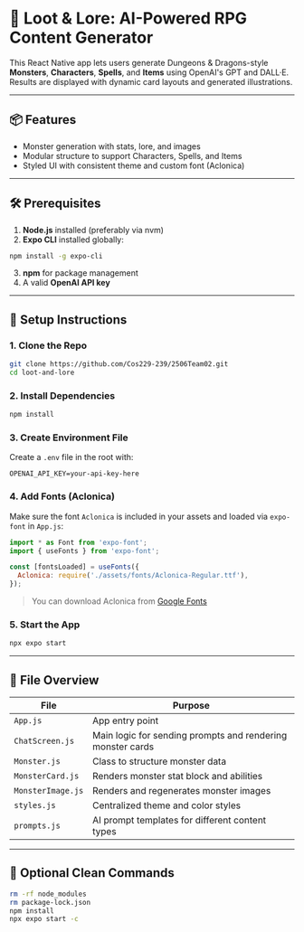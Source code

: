 # 🧙 Loot & Lore: AI-Powered RPG Content Generator

This React Native app lets users generate Dungeons & Dragons-style **Monsters**, **Characters**, **Spells**, and **Items** using OpenAI's GPT and DALL·E. 
Results are displayed with dynamic card layouts and generated illustrations.

---

## 📦 Features
- Monster generation with stats, lore, and images
- Modular structure to support Characters, Spells, and Items
- Styled UI with consistent theme and custom font (Aclonica)

---

## 🛠 Prerequisites

1. **Node.js** installed (preferably via nvm)
2. **Expo CLI** installed globally:
```bash
npm install -g expo-cli
```
3. **npm** for package management
4. A valid **OpenAI API key**

---

## 🚀 Setup Instructions

### 1. Clone the Repo
```bash
git clone https://github.com/Cos229-239/2506Team02.git
cd loot-and-lore
```

### 2. Install Dependencies
```bash
npm install
```

### 3. Create Environment File
Create a `.env` file in the root with:
```
OPENAI_API_KEY=your-api-key-here
```

### 4. Add Fonts (Aclonica)
Make sure the font `Aclonica` is included in your assets and loaded via `expo-font` in `App.js`:
```js
import * as Font from 'expo-font';
import { useFonts } from 'expo-font';

const [fontsLoaded] = useFonts({
  Aclonica: require('./assets/fonts/Aclonica-Regular.ttf'),
});
```

> You can download Aclonica from [Google Fonts](https://fonts.google.com/specimen/Aclonica)

### 5. Start the App
```bash
npx expo start
```

---

## 🔑 File Overview

| File | Purpose |
|------|---------|
| `App.js` | App entry point |
| `ChatScreen.js` | Main logic for sending prompts and rendering monster cards |
| `Monster.js` | Class to structure monster data |
| `MonsterCard.js` | Renders monster stat block and abilities |
| `MonsterImage.js` | Renders and regenerates monster images |
| `styles.js` | Centralized theme and color styles |
| `prompts.js` | AI prompt templates for different content types |

---

## 🧼 Optional Clean Commands
```bash
rm -rf node_modules
rm package-lock.json
npm install
npx expo start -c
```
